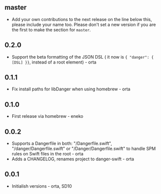 ## master

* Add your own contributions to the next release on the line below this, please include your name too. Please don't set a new version if you are the first to make the section for `master`.

## 0.2.0

- Support the beta formatting of the JSON DSL ( it now is `{ "danger": { [DSL] }}`, instead of a root element) - orta

## 0.1.1

- Fix install paths for libDanger when using homebrew - orta

## 0.1.0

- First release via homebrew - eneko


## 0.0.2

* Supports a Dangerfile in both: "/Dangerfile.swift", "/danger/Dangerfile.swift" or "/Danger/Dangerfile.swift" to handle SPM rules on Swift files in the root - orta
* Adds a CHANGELOG, renames project to danger-swift - orta

## 0.0.1

* Initialish versions - orta, SD10
